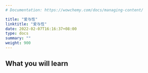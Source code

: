 ```yaml
---
# Documentation: https://wowchemy.com/docs/managing-content/

title: "爱与性"
linktitle: "爱与性"
date: 2022-02-07T16:16:37+08:00
type: docs
summary: ""
weight: 900
---
```


<!--more-->

## What you will learn

